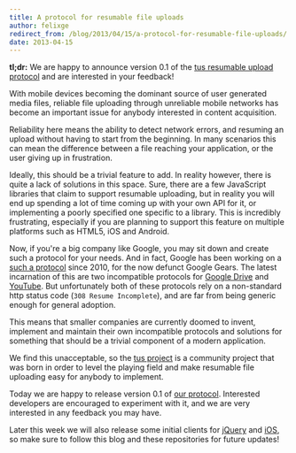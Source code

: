 ```yaml
---
title: A protocol for resumable file uploads
author: felixge
redirect_from: /blog/2013/04/15/a-protocol-for-resumable-file-uploads/
date: 2013-04-15
---
```


**tl;dr:** We are happy to announce version 0.1 of the
[tus resumable upload protocol](/protocols/resumable-upload.html) and are
interested in your feedback!

With mobile devices becoming the dominant source of user generated media files,
reliable file uploading through unreliable mobile networks has become an
important issue for anybody interested in content acquisition.

Reliability here means the ability to detect network errors, and resuming an
upload without having to start from the beginning. In many scenarios this can
mean the difference between a file reaching your application, or the user giving
up in frustration.

Ideally, this should be a trivial feature to add. In reality however, there is
quite a lack of solutions in this space. Sure, there are a few JavaScript
libraries that claim to support resumable uploading, but in reality you will end
up spending a lot of time coming up with your own API for it, or implementing a
poorly specified one specific to a library. This is incredibly frustrating,
especially if you are planning to support this feature on multiple platforms
such as HTML5, iOS and Android.

Now, if you're a big company like Google, you may sit down and create such a
protocol for your needs. And in fact, Google has been working on a
[such a protocol](http://code.google.com/p/gears/wiki/ResumableHttpRequestsProposal)
since 2010, for the now defunct Google Gears. The latest incarnation of this are
two incompatible protocols for
[Google Drive](https://developers.google.com/drive/manage-uploads) and
[YouTube](https://developers.google.com/youtube/v3/guides/using_resumable_upload_protocol).
But unfortunately both of these protocols rely on a non-standard http status
code (`308 Resume Incomplete`), and are far from being generic enough for
general adoption.

This means that smaller companies are currently doomed to invent, implement and
maintain their own incompatible protocols and solutions for something that
should be a trivial component of a modern application.

We find this unacceptable, so the [tus project](https://www.tus.io/) is a
community project that was born in order to level the playing field and make
resumable file uploading easy for anybody to implement.

Today we are happy to release version 0.1 of
[our protocol](/protocols/resumable-upload.html). Interested developers are
encouraged to experiment with it, and we are very interested in any feedback you
may have.

Later this week we will also release some initial clients for
[jQuery](https://github.com/tus/tus-jquery-client) and
[iOS](https://github.com/tus/TUSKit), so make sure to follow this blog and these
repositories for future updates!
